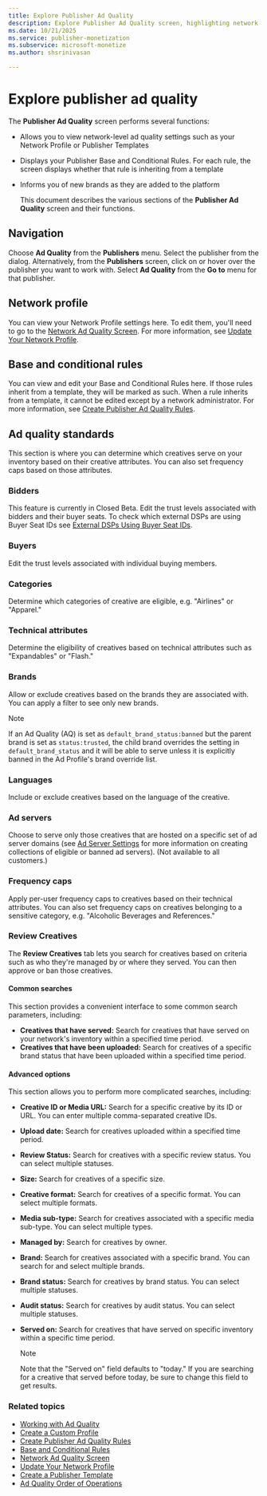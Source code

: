 ```yaml
---
title: Explore Publisher Ad Quality
description: Explore Publisher Ad Quality screen, highlighting network ad settings like Network Profile, Publisher Templates, and so on.
ms.date: 10/21/2025
ms.service: publisher-monetization
ms.subservice: microsoft-monetize
ms.author: shsrinivasan

---
```

# Explore publisher ad quality

The **Publisher Ad Quality** screen performs several functions:

- Allows you to view network-level ad quality settings such as your Network Profile or Publisher Templates

- Displays your Publisher Base and Conditional Rules. For each rule, the screen displays whether that rule is inheriting from a template
- Informs you of new brands as they are added to the platform

  This document describes the various sections of the **Publisher Ad Quality** screen and their functions.

## Navigation

Choose **Ad Quality** from the **Publishers** menu. Select the publisher from the dialog. Alternatively, from the **Publishers** screen, click on or hover over the publisher you want to work with. Select **Ad Quality** from the **Go to** menu for that publisher.

## Network profile

You can view your Network Profile settings here. To edit them, you'll need to go to the [Network Ad Quality Screen](network-ad-quality-screen.md). For more information, see [Update Your Network Profile](update-your-network-profile.md).

## Base and conditional rules

You can view and edit your Base and Conditional Rules here. If those rules inherit from a template, they will be marked as such. When a rule inherits from a template, it cannot be edited except by a network administrator. For more information, see [Create Publisher Ad Quality Rules](create-publisher-ad-quality-rules.md).

## Ad quality standards

This section is where you can determine which creatives serve on your inventory based on their creative attributes. You can also set frequency caps based on those attributes.

### Bidders

This feature is currently in Closed Beta. Edit the trust levels associated with bidders and their buyer seats. To check which external DSPs are using Buyer Seat IDs see [External DSPs Using Buyer Seat IDs](external-dsps-using-buyer-seat-ids.md).

### Buyers

Edit the trust levels associated with individual buying members.

### Categories

Determine which categories of creative are eligible, e.g. "Airlines" or "Apparel."

### Technical attributes

Determine the eligibility of creatives based on technical attributes such as "Expandables" or "Flash."

### Brands

Allow or exclude creatives based on the brands they are associated with. You can apply a filter to see only new brands.

> [!NOTE]
> If an Ad Quality (AQ) is set as `default_brand_status:banned` but the parent brand is set as `status:trusted`, the child brand overrides the setting in `default_brand_status` and it will be able to serve unless it is explicitly banned in the Ad Profile's brand override list.

### Languages

Include or exclude creatives based on the language of the creative.

### Ad servers

Choose to serve only those creatives that are hosted on a specific set of ad server domains (see [Ad Server Settings](ad-server-settings.md) for more information on creating collections of eligible or banned ad servers). (Not available to all customers.)

### Frequency caps

Apply per-user frequency caps to creatives based on their technical attributes. You can also set frequency caps on creatives belonging to a sensitive category, e.g. "Alcoholic Beverages and References."

### Review Creatives

The **Review Creatives** tab lets you search for creatives based on criteria such as who they're managed by or where they served. You can then approve or ban those creatives.

#### Common searches

This section provides a convenient interface to some common search parameters, including:

- **Creatives that have served:** Search for creatives that have served on your network's inventory within a specified time period.
- **Creatives that have been uploaded:** Search for creatives of a specific brand status that have been uploaded within a specified time period.

#### Advanced options

This section allows you to perform more complicated searches, including:

- **Creative ID or Media URL:** Search for a specific creative by its ID or URL. You can enter multiple comma-separated creative IDs.
- **Upload date:** Search for creatives uploaded within a specified time period.
- **Review Status:** Search for creatives with a specific review status. You can select multiple statuses.
- **Size:** Search for creatives of a specific size.
- **Creative format:** Search for creatives of a specific format. You can select multiple formats.
- **Media sub-type:** Search for creatives associated with a specific media sub-type. You can select multiple types.
- **Managed by:** Search for creatives by owner.
- **Brand:** Search for creatives associated with a specific brand. You can search for and select multiple brands.
- **Brand status:** Search for creatives by brand status. You can select multiple statuses.
- **Audit status:** Search for creatives by audit status. You can select multiple statuses.
- **Served on:** Search for creatives that have served on specific inventory within a specific time period.

  > [!NOTE]
  > Note that the "Served on" field defaults to "today." If you are searching for a creative that served before today, be sure to change this field to get results.

### Related topics

- [Working with Ad Quality](working-with-publisher-ad-quality.md)
- [Create a Custom Profile](create-a-custom-profile.md)
- [Create Publisher Ad Quality Rules](create-publisher-ad-quality-rules.md)
- [Base and Conditional Rules](base-and-conditional-rules.md)
- [Network Ad Quality Screen](network-ad-quality-screen.md)
- [Update Your Network Profile](update-your-network-profile.md)
- [Create a Publisher Template](create-a-publisher-template.md)
- [Ad Quality Order of Operations](ad-quality-order-of-operations.md)
